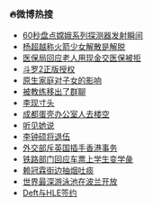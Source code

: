 ### :fire:微博热搜<br>
- <a href="https://s.weibo.com/weibo?q=%2360%E7%A7%92%E7%9B%98%E7%82%B9%E5%AB%A6%E5%A8%A5%E7%B3%BB%E5%88%97%E6%8E%A2%E6%B5%8B%E5%99%A8%E5%8F%91%E5%B0%84%E7%9E%AC%E9%97%B4%23&Refer=new_time">60秒盘点嫦娥系列探测器发射瞬间</a><br>
- <a href="https://s.weibo.com/weibo?q=%23%E6%9D%A8%E8%B6%85%E8%B6%8A%E7%A7%B0%E7%81%AB%E7%AE%AD%E5%B0%91%E5%A5%B3%E8%A7%A3%E6%95%A3%E6%98%AF%E8%A7%A3%E8%84%B1%23&Refer=top">杨超越称火箭少女解散是解脱</a><br>
- <a href="https://s.weibo.com/weibo?q=%23%E5%8C%BB%E4%BF%9D%E5%B1%80%E5%9B%9E%E5%BA%94%E8%80%81%E4%BA%BA%E7%94%A8%E7%8E%B0%E9%87%91%E4%BA%A4%E5%8C%BB%E4%BF%9D%E8%A2%AB%E6%8B%92%23&Refer=top">医保局回应老人用现金交医保被拒</a><br>
- <a href="https://s.weibo.comjavascript:void(0);">斗罗2正版授权</a><br>
- <a href="https://s.weibo.com/weibo?q=%23%E5%8E%9F%E7%94%9F%E5%AE%B6%E5%BA%AD%E5%AF%B9%E5%AD%90%E5%A5%B3%E7%9A%84%E5%BD%B1%E5%93%8D%23&Refer=top">原生家庭对子女的影响</a><br>
- <a href="https://s.weibo.com/weibo?q=%23%E8%A2%AB%E6%95%99%E7%BB%83%E7%A7%BB%E5%87%BA%E4%BA%86%E7%BE%A4%E8%81%8A%23&Refer=top">被教练移出了群聊</a><br>
- <a href="https://s.weibo.com/weibo?q=%23%E6%9D%8E%E7%8E%B0%E5%AF%B8%E5%A4%B4%23&Refer=top">李现寸头</a><br>
- <a href="https://s.weibo.com/weibo?q=%23%E6%88%90%E9%83%BD%E8%9B%8B%E5%A3%B3%E5%8A%9E%E5%85%AC%E5%AE%A4%E4%BA%BA%E5%8E%BB%E6%A5%BC%E7%A9%BA%23&Refer=top">成都蛋壳办公室人去楼空</a><br>
- <a href="https://s.weibo.com/weibo?q=%E5%90%AC%E8%A7%81%E5%A5%B9%E8%AF%B4&Refer=top">听见她说</a><br>
- <a href="https://s.weibo.com/weibo?q=%23%E6%9D%8E%E9%92%9F%E7%A1%95%E5%B0%86%E9%80%80%E4%BC%8D%23&Refer=top">李钟硕将退伍</a><br>
- <a href="https://s.weibo.com/weibo?q=%23%E5%A4%96%E4%BA%A4%E9%83%A8%E6%96%A5%E8%8B%B1%E5%9B%BD%E6%8F%92%E6%89%8B%E9%A6%99%E6%B8%AF%E4%BA%8B%E5%8A%A1%23&Refer=top">外交部斥英国插手香港事务</a><br>
- <a href="https://s.weibo.com/weibo?q=%23%E9%93%81%E8%B7%AF%E9%83%A8%E9%97%A8%E5%9B%9E%E5%BA%94%E8%BD%A6%E7%A5%A8%E4%B8%8A%E5%AD%A6%E7%94%9F%E5%8F%98%E5%AD%A6%E5%BD%98%23&Refer=top">铁路部门回应车票上学生变学彘</a><br>
- <a href="https://s.weibo.com/weibo?q=%23%E8%B5%96%E5%86%A0%E9%9C%96%E8%A1%97%E8%BE%B9%E6%8A%BD%E7%83%9F%E5%90%90%E7%97%B0%23&Refer=top">赖冠霖街边抽烟吐痰</a><br>
- <a href="https://s.weibo.com/weibo?q=%E4%B8%96%E7%95%8C%E6%9C%80%E6%B7%B1%E6%B8%B8%E6%B3%B3%E6%B1%A0%E5%9C%A8%E6%B3%A2%E5%85%B0%E5%BC%80%E6%94%BE&Refer=top">世界最深游泳池在波兰开放</a><br>
- <a href="https://s.weibo.com/weibo?q=Deft%E4%B8%8EHLE%E7%AD%BE%E7%BA%A6&Refer=top">Deft与HLE签约</a><br>
